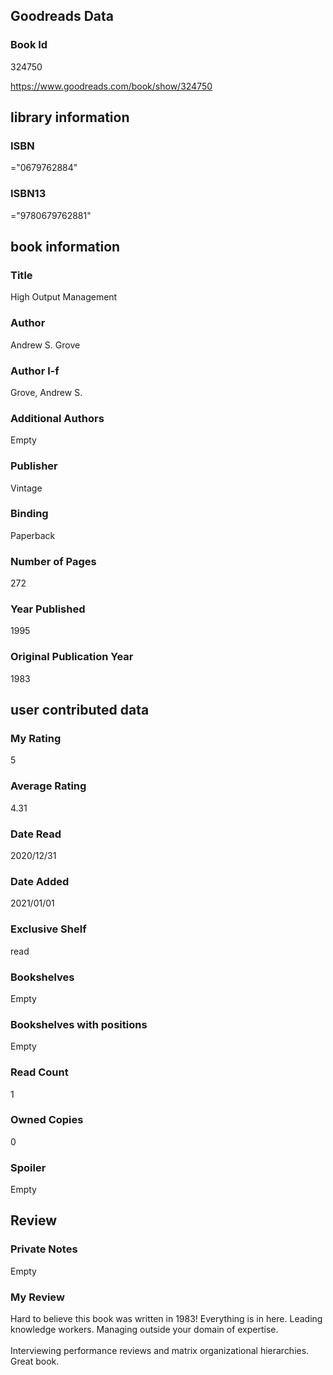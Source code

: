 <!-- This template shows how to bulk convert all columns of data into one markdown file -->
<!-- caveat: substitution key matches column headers from default export. You will get a KeyError if there's a mismatch -->

## Goodreads Data

### Book Id 

324750

https://www.goodreads.com/book/show/324750

## library information

### ISBN 
="0679762884"

### ISBN13 
="9780679762881"

## book information

### Title
High Output Management

### Author 
Andrew S. Grove

### Author l-f 
Grove, Andrew S.

### Additional Authors
Empty

### Publisher 
Vintage

### Binding
Paperback

### Number of Pages
272

### Year Published
1995

### Original Publication Year 
1983

## user contributed data

### My Rating
5

### Average Rating
4.31

### Date Read
2020/12/31

### Date Added
2021/01/01

### Exclusive Shelf
read

### Bookshelves
Empty

### Bookshelves with positions
Empty

### Read Count
1

### Owned Copies
0

### Spoiler 
Empty

## Review

### Private Notes
Empty

### My Review
Hard to believe this book was written in 1983! Everything is in here. Leading knowledge workers. Managing outside your domain of expertise. <br/><br/>Interviewing performance reviews and matrix organizational hierarchies. Great book. 